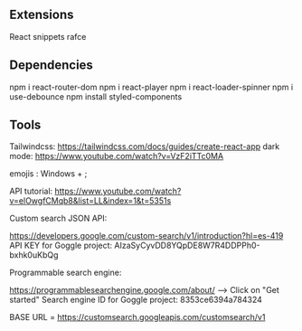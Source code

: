 ## Extensions

React snippets
rafce

## Dependencies

npm i react-router-dom
npm i react-player
npm i react-loader-spinner
npm i use-debounce
npm install styled-components

## Tools

Tailwindcss: https://tailwindcss.com/docs/guides/create-react-app
dark mode: https://www.youtube.com/watch?v=VzF2iTTc0MA

emojis : Windows + ;

API tutorial: https://www.youtube.com/watch?v=elOwgfCMqb8&list=LL&index=1&t=5351s

Custom search JSON API:

https://developers.google.com/custom-search/v1/introduction?hl=es-419
API KEY for Goggle project: AIzaSyCyvDD8YQpDE8W7R4DDPPh0-bxhk0uKbQg

Programmable search engine:

https://programmablesearchengine.google.com/about/ --> Click on "Get started"
Search engine ID for Goggle project: 8353ce6394a784324

BASE URL = https://customsearch.googleapis.com/customsearch/v1
